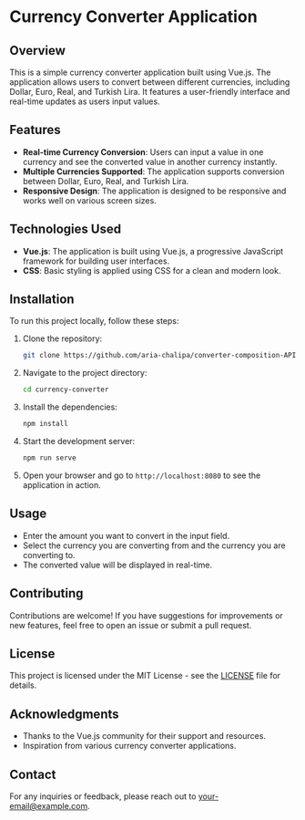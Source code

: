 # Currency Converter Application

## Overview
This is a simple currency converter application built using Vue.js. The application allows users to convert between different currencies, including Dollar, Euro, Real, and Turkish Lira. It features a user-friendly interface and real-time updates as users input values.

## Features
- **Real-time Currency Conversion**: Users can input a value in one currency and see the converted value in another currency instantly.
- **Multiple Currencies Supported**: The application supports conversion between Dollar, Euro, Real, and Turkish Lira.
- **Responsive Design**: The application is designed to be responsive and works well on various screen sizes.

## Technologies Used
- **Vue.js**: The application is built using Vue.js, a progressive JavaScript framework for building user interfaces.
- **CSS**: Basic styling is applied using CSS for a clean and modern look.

## Installation
To run this project locally, follow these steps:

1. Clone the repository:
   ```bash
   git clone https://github.com/aria-chalipa/converter-composition-API.git
   ```

2. Navigate to the project directory:
   ```bash
   cd currency-converter
   ```

3. Install the dependencies:
   ```bash
   npm install
   ```

4. Start the development server:
   ```bash
   npm run serve
   ```

5. Open your browser and go to `http://localhost:8080` to see the application in action.

## Usage
- Enter the amount you want to convert in the input field.
- Select the currency you are converting from and the currency you are converting to.
- The converted value will be displayed in real-time.

## Contributing
Contributions are welcome! If you have suggestions for improvements or new features, feel free to open an issue or submit a pull request.

## License
This project is licensed under the MIT License - see the [LICENSE](LICENSE) file for details.

## Acknowledgments
- Thanks to the Vue.js community for their support and resources.
- Inspiration from various currency converter applications.

## Contact
For any inquiries or feedback, please reach out to [your-email@example.com](mailto:aria.chalipa.2002@gmail.com).
